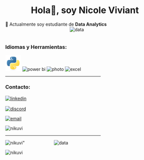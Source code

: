 <h1 align="center">Hola👋, soy Nicole Viviant</h1>


🌱 Actualmente soy estudiante de **Data Analytics**
<img align="right" alt="data" width="300" src="https://media2.giphy.com/media/v1.Y2lkPTc5MGI3NjExZXgxazVlMWF4cHpwdm51dWczeDI1enc0dDU1a2Vka3hoMzR5d3dscSZlcD12MV9pbnRlcm5hbF9naWZfYnlfaWQmY3Q9Zw/JWuBH9rCO2uZuHBFpm/giphy.gif">


<br>
<h3 align="left">Idiomas y Herramientas:</h3>
<p align="left"> 
 <img src="https://raw.githubusercontent.com/devicons/devicon/master/icons/python/python-original.svg" alt="python" width="50" height="50"/>
 <img src="https://img.icons8.com/?size=256&id=Ny0t2MYrJ70p&format=png" alt="power bi" width="50" height="50"/>
 <img src="https://img.icons8.com/?size=256&id=13677&format=png" alt="photo" width="50" height="50"/>
 <img src="https://img.icons8.com/?size=256&id=117561&format=png" alt="excel" width="50" height="50"/>
 
<hr width="60%" >

<h3 align="left">Contacto:</h3>
<p align="left">
<a href="https://linkedin.com/in/nicoleviviant" target="blank"> <img align="center" src="https://raw.githubusercontent.com/rahuldkjain/github-profile-readme-generator/master/src/images/icons/Social/linked-in-alt.svg" alt="linkedin" height="30" width="35" /> </a>
</p>
<p align="left">
<a href="https://discord.com/users/nikuvi" target="_blank"> <img align="center" src="https://cdn-icons-png.freepik.com/512/5968/5968756.png?ga=GA1.1.1519643726.1741141130" alt="discord" height="30" width="35" /> </a>
</p>
<p align="left">
<a href="mailto:nicoleviviant@gmail.com" target="_blank"> <img align="align" src="https://cdn-icons-png.freepik.com/512/732/732200.png?ga=GA1.1.1519643726.1741141130" alt="email" height="30" width="35" /> </a>



</li>
<p align="left"> <img src="https://komarev.com/ghpvc/?username=nikuvi&label=Profile%20views&color=0e75b6&style=flat" alt="nikuvi" /> </p>

<hr width="60%" >
<img align="right" alt="data" width="350" src="https://media4.giphy.com/media/v1.Y2lkPTc5MGI3NjExbzU3ZTJleGFzaTljZG1mMmR6N2cyNWk4OHgwOGptbGo1YmFjNHd6ZCZlcD12MV9pbnRlcm5hbF9naWZfYnlfaWQmY3Q9Zw/xT5LMWNOjGqJzUfyve/giphy.gif">
<p>&nbsp;<img align="left" src="https://github-readme-stats.vercel.app/api?username=nikuvi&show_icons=true&theme=dark&locale=en" alt=nikuvi" />
<br><p><img align="left" src="https://github-readme-streak-stats.herokuapp.com/?user=nikuvi&theme=dark" alt="nikuvi" /> </p>



